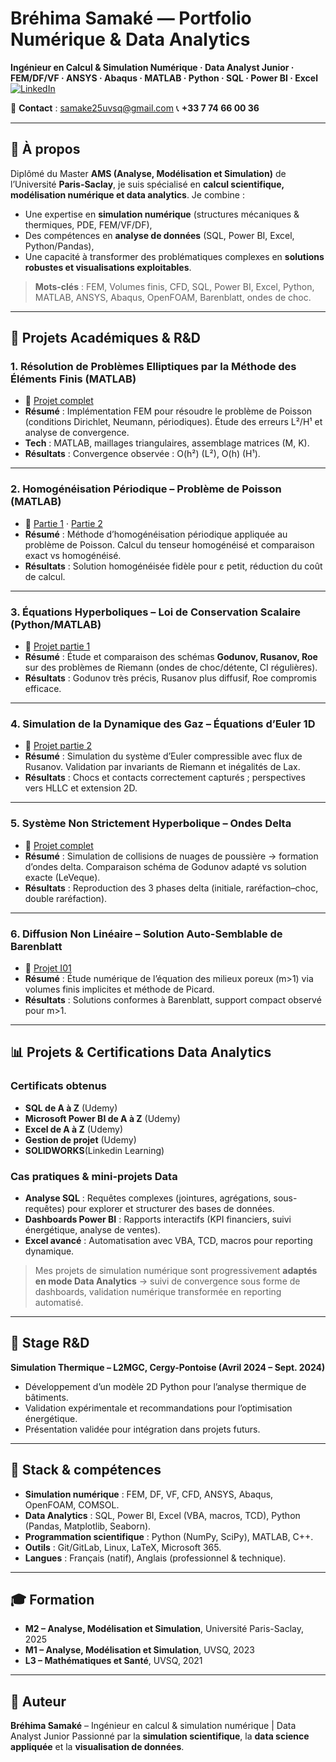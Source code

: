 # Bréhima Samaké — Portfolio Numérique & Data Analytics

**Ingénieur en Calcul & Simulation Numérique · Data Analyst Junior · FEM/DF/VF · ANSYS · Abaqus · MATLAB · Python · SQL · Power BI · Excel**
[![LinkedIn](https://img.shields.io/badge/LinkedIn-BrehimaSamake-blue)](https://www.linkedin.com/in/brehima-samake)

📧 **Contact** : [samake25uvsq@gmail.com](mailto:samake25uvsq@gmail.com)
📞 **+33 7 74 66 00 36**

---

## 🚀 À propos

Diplômé du Master **AMS (Analyse, Modélisation et Simulation)** de l’Université **Paris-Saclay**, je suis spécialisé en **calcul scientifique, modélisation numérique et data analytics**.
Je combine :

* Une expertise en **simulation numérique** (structures mécaniques & thermiques, PDE, FEM/VF/DF),
* Des compétences en **analyse de données** (SQL, Power BI, Excel, Python/Pandas),
* Une capacité à transformer des problématiques complexes en **solutions robustes et visualisations exploitables**.

> **Mots-clés** : FEM, Volumes finis, CFD, SQL, Power BI, Excel, Python, MATLAB, ANSYS, Abaqus, OpenFOAM, Barenblatt, ondes de choc.

---

## 📌 Projets Académiques & R&D

### 1. Résolution de Problèmes Elliptiques par la Méthode des Éléments Finis (MATLAB)

* 🔗 [Projet complet](https://github.com/Brehima1/projet_Homogeneisation_partie1)
* **Résumé** : Implémentation FEM pour résoudre le problème de Poisson (conditions Dirichlet, Neumann, périodiques). Étude des erreurs L²/H¹ et analyse de convergence.
* **Tech** : MATLAB, maillages triangulaires, assemblage matrices (M, K).
* **Résultats** : Convergence observée : O(h²) (L²), O(h) (H¹).

---

### 2. Homogénéisation Périodique – Problème de Poisson (MATLAB)

* 🔗 [Partie 1](https://github.com/Brehima1/projet_Homogeneisation_partie1) · [Partie 2](https://github.com/Brehima1/projet_Homogeneisation_partie2)
* **Résumé** : Méthode d’homogénéisation périodique appliquée au problème de Poisson. Calcul du tenseur homogénéisé et comparaison exact vs homogénéisé.
* **Résultats** : Solution homogénéisée fidèle pour ε petit, réduction du coût de calcul.

---

### 3. Équations Hyperboliques – Loi de Conservation Scalaire (Python/MATLAB)

* 🔗 [Projet partie 1](https://github.com/Brehima1/projet_systeme_strictement_hyperbolique_partie1)
* **Résumé** : Étude et comparaison des schémas **Godunov, Rusanov, Roe** sur des problèmes de Riemann (ondes de choc/détente, CI régulières).
* **Résultats** : Godunov très précis, Rusanov plus diffusif, Roe compromis efficace.

---

### 4. Simulation de la Dynamique des Gaz – Équations d’Euler 1D

* 🔗 [Projet partie 2](https://github.com/Brehima1/projet_systeme_strictement_hyperbolique_partie2)
* **Résumé** : Simulation du système d’Euler compressible avec flux de Rusanov. Validation par invariants de Riemann et inégalités de Lax.
* **Résultats** : Chocs et contacts correctement capturés ; perspectives vers HLLC et extension 2D.

---

### 5. Système Non Strictement Hyperbolique – Ondes Delta

* 🔗 [Projet complet](https://github.com/Brehima1/projet_systeme_non_strictement_hyperbolique)
* **Résumé** : Simulation de collisions de nuages de poussière → formation d’ondes delta. Comparaison schéma de Godunov adapté vs solution exacte (LeVeque).
* **Résultats** : Reproduction des 3 phases delta (initiale, raréfaction–choc, double raréfaction).

---

### 6. Diffusion Non Linéaire – Solution Auto-Semblable de Barenblatt

* 🔗 [Projet I01](https://github.com/Brehima1/Projet_I01)
* **Résumé** : Étude numérique de l’équation des milieux poreux (m>1) via volumes finis implicites et méthode de Picard.
* **Résultats** : Solutions conformes à Barenblatt, support compact observé pour m>1.

---

## 📊 Projets & Certifications Data Analytics

### Certificats obtenus

* **SQL de A à Z** (Udemy)
* **Microsoft Power BI de A à Z** (Udemy)
* **Excel de A à Z** (Udemy)
* **Gestion de projet** (Udemy)
*  **SOLIDWORKS**(Linkedin Learning)

### Cas pratiques & mini-projets Data

* **Analyse SQL** : Requêtes complexes (jointures, agrégations, sous-requêtes) pour explorer et structurer des bases de données.
* **Dashboards Power BI** : Rapports interactifs (KPI financiers, suivi énergétique, analyse de ventes).
* **Excel avancé** : Automatisation avec VBA, TCD, macros pour reporting dynamique.

> Mes projets de simulation numérique sont progressivement **adaptés en mode Data Analytics** → suivi de convergence sous forme de dashboards, validation numérique transformée en reporting automatisé.

---

## 🔬 Stage R&D

**Simulation Thermique – L2MGC, Cergy-Pontoise (Avril 2024 – Sept. 2024)**

* Développement d’un modèle 2D Python pour l’analyse thermique de bâtiments.
* Validation expérimentale et recommandations pour l’optimisation énergétique.
* Présentation validée pour intégration dans projets futurs.

---

## 🧰 Stack & compétences

* **Simulation numérique** : FEM, DF, VF, CFD, ANSYS, Abaqus, OpenFOAM, COMSOL.
* **Data Analytics** : SQL, Power BI, Excel (VBA, macros, TCD), Python (Pandas, Matplotlib, Seaborn).
* **Programmation scientifique** : Python (NumPy, SciPy), MATLAB, C++.
* **Outils** : Git/GitLab, Linux, LaTeX, Microsoft 365.
* **Langues** : Français (natif), Anglais (professionnel & technique).

---

## 🎓 Formation

* **M2 – Analyse, Modélisation et Simulation**, Université Paris-Saclay, 2025
* **M1 – Analyse, Modélisation et Simulation**, UVSQ, 2023
* **L3 – Mathématiques et Santé**, UVSQ, 2021

---

## 👤 Auteur

**Bréhima Samaké** – Ingénieur en calcul & simulation numérique | Data Analyst Junior
Passionné par la **simulation scientifique**, la **data science appliquée** et la **visualisation de données**.
